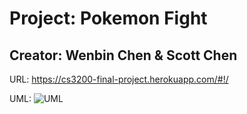 # Project: Pokemon Fight <br />
## Creator: Wenbin Chen & Scott Chen <br />
URL: https://cs3200-final-project.herokuapp.com/#!/ <br />



UML: ![UML](https://github.com/ethancwb/cs3200_Final_Project/blob/master/UML.png?raw=true)
